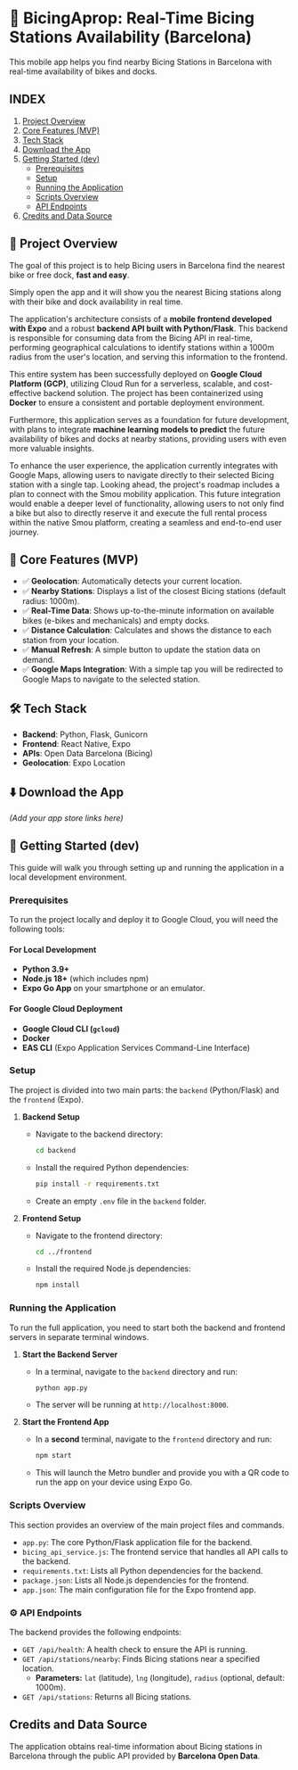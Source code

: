 # 🚴 BicingAprop: Real-Time Bicing Stations Availability (Barcelona)

This mobile app helps you find nearby Bicing Stations in Barcelona with real-time availability of bikes and docks.

## INDEX
1.  [Project Overview](#project-overview)
2.  [Core Features (MVP)](#core-features-mvp)
3.  [Tech Stack](#tech-stack)
4.  [Download the App](#download-the-app)
5.  [Getting Started (dev)](#getting-started-dev)
    - [Prerequisites](#prerequisites)
    - [Setup](#setup)
    - [Running the Application](#running-the-application)
    - [Scripts Overview](#scripts-overview)
    - [API Endpoints](#api-endpoints)
6.  [Credits and Data Source](#credits-and-data-source)

## 📄 Project Overview

The goal of this project is to help Bicing users in Barcelona find the nearest bike or free dock, **fast and easy**.

Simply open the app and it will show you the nearest Bicing stations along with their bike and dock availability in real time.

The application's architecture consists of a **mobile frontend developed with Expo** and a robust **backend API built with Python/Flask**. This backend is responsible for consuming data from the Bicing API in real-time, performing geographical calculations to identify stations within a 1000m radius from the user's location, and serving this information to the frontend.

This entire system has been successfully deployed on **Google Cloud Platform (GCP)**, utilizing Cloud Run for a serverless, scalable, and cost-effective backend solution. The project has been containerized using **Docker** to ensure a consistent and portable deployment environment.

Furthermore, this application serves as a foundation for future development, with plans to integrate **machine learning models to predict** the future availability of bikes and docks at nearby stations, providing users with even more valuable insights.

To enhance the user experience, the application currently integrates with Google Maps, allowing users to navigate directly to their selected Bicing station with a single tap. Looking ahead, the project's roadmap includes a plan to connect with the Smou mobility application. This future integration would enable a deeper level of functionality, allowing users to not only find a bike but also to directly reserve it and execute the full rental process within the native Smou platform, creating a seamless and end-to-end user journey.

## 📱 Core Features (MVP)

-   ✅ **Geolocation**: Automatically detects your current location.
-   ✅ **Nearby Stations**: Displays a list of the closest Bicing stations (default radius: 1000m).
-   ✅ **Real-Time Data**: Shows up-to-the-minute information on available bikes (e-bikes and mechanicals) and empty docks.
-   ✅ **Distance Calculation**: Calculates and shows the distance to each station from your location.
-   ✅ **Manual Refresh**: A simple button to update the station data on demand.
-   ✅ **Google Maps Integration**: With a simple tap you will be redirected to Google Maps to navigate to the selected station.

## 🛠️ Tech Stack

-   **Backend**: Python, Flask, Gunicorn
-   **Frontend**: React Native, Expo
-   **APIs**: Open Data Barcelona (Bicing)
-   **Geolocation**: Expo Location

## ⬇️ Download the App

*(Add your app store links here)*

## 🚀 Getting Started (dev)

This guide will walk you through setting up and running the application in a local development environment.

### Prerequisites

To run the project locally and deploy it to Google Cloud, you will need the following tools:

#### For Local Development
* **Python 3.9+**
* **Node.js 18+** (which includes npm)
* **Expo Go App** on your smartphone or an emulator.

#### For Google Cloud Deployment
* **Google Cloud CLI (`gcloud`)**
* **Docker**
* **EAS CLI** (Expo Application Services Command-Line Interface)

### Setup

The project is divided into two main parts: the `backend` (Python/Flask) and the `frontend` (Expo).

1.  **Backend Setup**
    * Navigate to the backend directory:
        ```bash
        cd backend
        ```
    * Install the required Python dependencies:
        ```bash
        pip install -r requirements.txt
        ```
    * Create an empty `.env` file in the `backend` folder.

2.  **Frontend Setup**
    * Navigate to the frontend directory:
        ```bash
        cd ../frontend
        ```
    * Install the required Node.js dependencies:
        ```bash
        npm install
        ```

### Running the Application

To run the full application, you need to start both the backend and frontend servers in separate terminal windows.

1.  **Start the Backend Server**
    * In a terminal, navigate to the `backend` directory and run:
        ```bash
        python app.py
        ```
    * The server will be running at `http://localhost:8000`.

2.  **Start the Frontend App**
    * In a **second** terminal, navigate to the `frontend` directory and run:
        ```bash
        npm start
        ```
    * This will launch the Metro bundler and provide you with a QR code to run the app on your device using Expo Go.

### Scripts Overview

This section provides an overview of the main project files and commands.

* `app.py`: The core Python/Flask application file for the backend.
* `bicing_api_service.js`: The frontend service that handles all API calls to the backend.
* `requirements.txt`: Lists all Python dependencies for the backend.
* `package.json`: Lists all Node.js dependencies for the frontend.
* `app.json`: The main configuration file for the Expo frontend app.

### ⚙️ API Endpoints

The backend provides the following endpoints:

* `GET /api/health`: A health check to ensure the API is running.
* `GET /api/stations/nearby`: Finds Bicing stations near a specified location.
    * **Parameters:** `lat` (latitude), `lng` (longitude), `radius` (optional, default: 1000m).
* `GET /api/stations`: Returns all Bicing stations.

## **Credits and Data Source**

The application obtains real-time information about Bicing stations in Barcelona through the public API provided by **Barcelona Open Data**.
